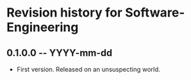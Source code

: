 # Revision history for Software-Engineering

## 0.1.0.0 -- YYYY-mm-dd

* First version. Released on an unsuspecting world.
